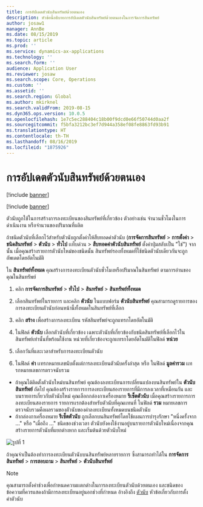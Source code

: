 ```yaml
---
title: การอัปเดตตัวนับสินทรัพย์ด้วยตนเอง
description: หัวข้อนี้อธิบายการอัปเดตตัวนับสินทรัพย์ด้วยตนเองในการจัดการสินทรัพย์
author: josaw1
manager: AnnBe
ms.date: 08/15/2019
ms.topic: article
ms.prod: ''
ms.service: dynamics-ax-applications
ms.technology: ''
ms.search.form: ''
audience: Application User
ms.reviewer: josaw
ms.search.scope: Core, Operations
ms.custom: ''
ms.assetid: ''
ms.search.region: Global
ms.author: mkirknel
ms.search.validFrom: 2019-08-15
ms.dyn365.ops.version: 10.0.5
ms.openlocfilehash: 1e7c5ec288404c18b00f9dcd0e66f50744d0aa2f
ms.sourcegitcommit: f5bfa3212bc3ef7d944a358ef08fe8863fd93b91
ms.translationtype: HT
ms.contentlocale: th-TH
ms.lasthandoff: 08/16/2019
ms.locfileid: "1875926"
---
```

# <a name="manual-update-of-asset-counters"></a>การอัปเดตตัวนับสินทรัพย์ด้วยตนเอง

[!include [banner](../../includes/banner.md)]

[!include [banner](../../includes/preview-banner.md)]


ตัวนับถูกใช้ในการสร้างการลงทะเบียนของสินทรัพย์ที่เกี่ยวข้อง ตัวอย่างเช่น จำนวนชั่วโมงในการดำเนินงาน หรือจำนวนของปริมาณที่ผลิต

ถ้าชนิดตัวนับที่เลือกไว้สำหรับตัวนับถูกตั้งค่าให้สืบทอดค่าตัวนับ (**การจัดการสินทรัพย์** > **การตั้งค่า** > **ชนิดสินทรัพย์** > **ตัวนับ** > **ทั่วไป** เเท็บด่วน > **สืบทอดค่าตัวนับสินทรัพย์** ตั้งค่าปุ่มสลับเป็น "ใช่") จากนั้น เมื่อคุณสร้างรายการตัวนับใหม่ของชนิดนั้น สินทรัพย์รองทั้งหมดที่ใช้ชนิดตัวนับเดียวกันจะถูกอัพเดตโดยอัตโนมัติ

ใน **สินทรัพย์ทั้งหมด** คุณสร้างการลงทะเบียนตัวนับชั่วโมงหรือปริมาณในสินทรัพย์ ตามการอ่านของคุณในสินทรัพย์

1. คลิก **การจัดการสินทรัพย์** > **ทั่วไป** > **สินทรัพย์** > **สินทรัพย์ทั้งหมด**

2. เลือกสินทรัพย์ในรายการ และคลิก **ตัวนับ** ในแบบฟอร์ม **ตัวนับสินทรัพย์** คุณสามารถดูรายการของการลงทะเบียนตัวนับก่อนหน้านี้ทั้งหมดในสินทรัพย์ที่เลือก

3. คลิก **สร้าง** เพื่อสร้างการลงทะเบียน รหัสสินทรัพย์จะถูกแทรกโดยอัตโนมัติ

4. ในฟิลด์ **ตัวนับ** เลือกตัวนับที่เกี่ยวข้อง เฉพาะตัวนับที่เกี่ยวข้องกับชนิดสินทรัพย์ที่เลือกไว้ในสินทรัพย์เท่านั้นที่พร้อมใช้งาน หน่วยที่เกี่ยวข้องจะถูกเเทรกโดยอัตโนมัติในฟิลด์ **หน่วย**

5. เลือกวันที่และเวลาสำหรับการลงทะเบียนตัวนับ

6. ในฟิลด์ **ค่า** เเทรกหมายเลขนับตั้งแต่การลงทะเบียนตัวนับครั้งล่าสุด หรือ ในฟิลด์ **มูลค่ารวม** เเทรกหมายเลขการตรวจนับรวม

- ถ้าคุณได้ติดตั้งตัวนับใหม่บนสินทรัพย์ คุณต้องลงทะเบียนการเปลี่ยนแปลงบนสินทรัพย์ใน **ตัวนับสินทรัพย์** ถัดไป คุณต้องสร้างรายการการลงทะเบียนสองรายการที่มีการลงเวลาที่เหมือนกัน และบนรายการเกี่ยวกับตัวนับใหม่ คุณเลือกกล่องกาเครื่องหมาย **รีเซ็ตตัวนับ** เมื่อคุณสร้างรายการการลงทะเบียนสองรายการ รายการเเรกต้องสำหรับตัวนับที่คุณเเทนที่ ในฟิลด์ **รวม** หมายเลขการตรวจนับรวมคือผลรวมของตัวนับของค่าลงทะเบียนทั้งหมดบนชนิดตัวนับ  
- ถ้ากล่องกาเครื่องหมาย **รีเซ็ตตัวนับ** ถูกเลือกบนสินทรัพย์โดยใช้เเผนการบำรุงรักษา "หนึ่งครั้งจาก ..." หรือ "เมื่อถึง ..." ชนิดของช่วงเวลา ตัวนับยังคงใช้งานอยู่บนรายการตัวนับใหม่เนื่องจากคุณสร้างรายการตัวนับที่แยกต่างหาก และเริ่มต้นด้วยตัวนับใหม่

![รูปที่ 1](media/11-work-orders.png)


ถ้าคุณจำเป็นต้องทำการลงทะเบียนตัวนับบนสินทรัพย์หลายรายการ ซึ่งสามารถทำได้ใน **การจัดการสินทรัพย์** > **การสอบถาม** > **สินทรัพย์** > **ตัวนับสินทรัพย์**

>[!NOTE]
>คุณสามารถตั้งค่าช่วงเพื่อกำหนดความเเตกต่างในการลงทะเบียนตัวนับด้วยตนเอง และชนิดของข้อความที่ควรแสดงถ้ามีการลงทะเบียนอยู่นอกช่วงที่กำหนด อ้างอิงถึง [ตัวนับ](../setup-for-objects/counters.md) หัวข้อเกี่ยวกับการตั้งค่าตัวนับ
